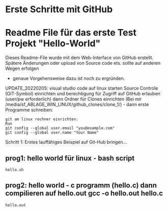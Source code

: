 # Erste Schritte mit GitHub
# Readme File für das erste Test Projekt "Hello-World"

Dieses Readme-File wurde mit dem Web-Interface von GitHub erstellt.
Spätere Änderungen oder upload von Source code ets. sollte auf anderen Wegen erfolgen
- genaue Vorgehensweise dazu ist noch zu ergründen.

UPDATE_20220205:
    visual studio code auf linux starten
    Source Controle (GIT-Symbol) einrichten und berechtigung
    für Zugriff auf GitHub erlauben (user/pw erforderlich)
    dann Ordner für Clones einrichten
    (Bei mir /media/sf_ABLAGE_WIN_LINUX/github_clones/clone_1/)
    - dann erste Programme schreiben:

    git am linux rechner einrichten:
    Run
    git config --global user.email "you@example.com"
    git config --global user.name "Your Name"



Schritt 1: Erstes lauffähiges Beispiel auf Git-Hub bringen...

prog1: hello world für linux - bash script
------------------------------------------
    hello.sh


prog2: hello world - c programm (hello.c) 
       dann compilieren auf hello.out
gcc -o hello.out hello.c
--------------------------------------------------------------
    hello.out



    

